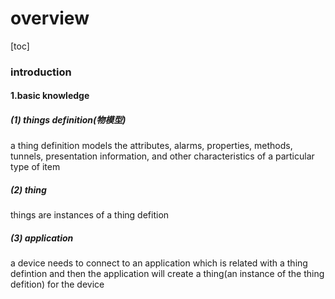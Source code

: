 # overview

[toc]

### introduction

#### 1.basic knowledge

##### (1) things definition(物模型)
a thing definition models the attributes, alarms, properties, methods, tunnels, presentation information, and other characteristics of a particular type of item

##### (2) thing
things are instances of a thing defition

##### (3) application
a device needs to connect to an application which is related with a thing defintion and then the application will create a thing(an instance of the thing defition) for the device
